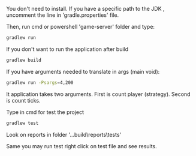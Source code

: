 You don't need to install. If you have a specific path to the JDK , uncomment the line in 'gradle.properties' file.

Then, run cmd or powershell 'game-server' folder and type:
``` bash
gradlew run
```

If you don't want to run the application after build
``` bash
gradlew build
```

If you have arguments needed to translate in args (main void):
``` bash
gradlew run -Psargs=4,200
```

It application takes two arguments. First is count player (strategy). Second is count ticks.

Type in cmd for test the project
``` bash
gradlew test
```

Look on reports in folder '...build\reports\tests'

Same you may run test right click on test file and see results.